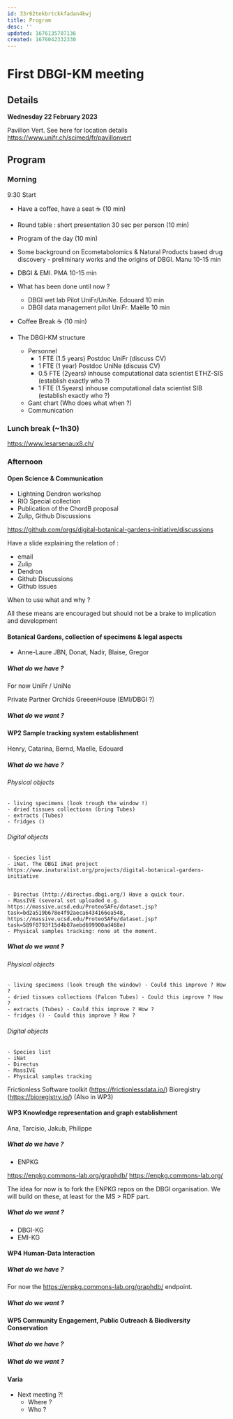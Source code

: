 ```yaml
---
id: 33r62tekbrtckkfadan4kwj
title: Program
desc: ''
updated: 1676135707136
created: 1676042332330
---
```

# First DBGI-KM meeting


## Details 

**Wednesday 22 February 2023**

Pavillon Vert. See here for location details https://www.unifr.ch/scimed/fr/pavillonvert


## Program 


### Morning 

9:30 Start

- Have a coffee, have a seat ☕ (10 min)

- Round table : short presentation 30 sec per person (10 min)

- Program of the day (10 min)

- Some background on Ecometabolomics & Natural Products based drug discovery - preliminary works and the origins of DBGI. Manu 10-15 min

- DBGI & EMI. PMA 10-15 min

- What has been done until now ?
  - DBGI wet lab Pilot UniFr/UniNe. Edouard 10 min
  - DBGI data management pilot UniFr. Maëlle 10 min

- Coffee Break ☕ (10 min)

- The DBGI-KM structure
  - Personnel
    - 1 FTE (1.5 years) Postdoc UniFr (discuss CV)
    - 1 FTE (1 year) Postdoc UniNe (discuss CV)
    - 0.5 FTE (2years) inhouse computational data scientist ETHZ-SIS (establish exactly who ?)
    - 1 FTE (1.5years) inhouse computational data scientist SIB (establish exactly who ?)
  - Gant chart (Who does what when ?)
  - Communication 

### Lunch break (~1h30)

https://www.lesarsenaux8.ch/

### Afternoon

#### Open Science & Communication

- Lightning Dendron workshop
- RIO Special collection
- Publication of the ChordB proposal
- Zulip, Github Discussions

https://github.com/orgs/digital-botanical-gardens-initiative/discussions

Have a slide explaining the relation of :

- email
- Zulip
- Dendron
- Github Discussions
- Github issues

When to use what and why ?

All these means are encouraged but should not be a brake to implication and development

#### Botanical Gardens, collection of specimens & legal aspects

- Anne-Laure JBN, Donat, Nadir, Blaise, Gregor 

##### What do we have ?

For now UniFr / UniNe

Private Partner Orchids GreeenHouse (EMI/DBGI ?)
##### What do we want ?

#### WP2 Sample tracking system establishment

Henry, Catarina, Bernd, Maelle, Edouard


##### What do we have ?

###### Physical objects

    - living specimens (look trough the window !)
    - dried tissues collections (bring Tubes)
    - extracts (Tubes)
    - fridges ()
###### Digital objects

    - Species list
    - iNat. The DBGI iNat project https://www.inaturalist.org/projects/digital-botanical-gardens-initiative


    - Directus (http://directus.dbgi.org/) Have a quick tour.
    - MassIVE (several set uploaded e.g. https://massive.ucsd.edu/ProteoSAFe/dataset.jsp?task=bd2a519b678e4f92aeca6434166ea548, https://massive.ucsd.edu/ProteoSAFe/dataset.jsp?task=589f0793f15d4b87aebd699900ad468e)
    - Physical samples tracking: none at the moment.

##### What do we want ?

###### Physical objects

    - living specimens (look trough the window) - Could this improve ? How ?
    - dried tissues collections (Falcon Tubes) - Could this improve ? How ?
    - extracts (Tubes) - Could this improve ? How ?
    - fridges () - Could this improve ? How ?

###### Digital objects

    - Species list
    - iNat
    - Directus
    - MassIVE
    - Physical samples tracking

Frictionless Software toolkit (https://frictionlessdata.io/)
Bioregistry (https://bioregistry.io/) (Also in WP3)

#### WP3 Knowledge representation and graph establishment

Ana, Tarcisio, Jakub, Philippe 
##### What do we have ?

- ENPKG 

https://enpkg.commons-lab.org/graphdb/
https://enpkg.commons-lab.org/

The idea for now is to fork the ENPKG repos on the DBGI organisation.
We will build on these, at least for the MS > RDF part. 

##### What do we want ?

- DBGI-KG
- EMI-KG 

#### WP4 Human-Data Interaction

##### What do we have ?

For now the https://enpkg.commons-lab.org/graphdb/ endpoint.

##### What do we want ?

#### WP5 Community Engagement, Public Outreach & Biodiversity Conservation

##### What do we have ?
##### What do we want ?

#### Varia

- Next meeting ?! 
  - Where ?
  - Who ?
